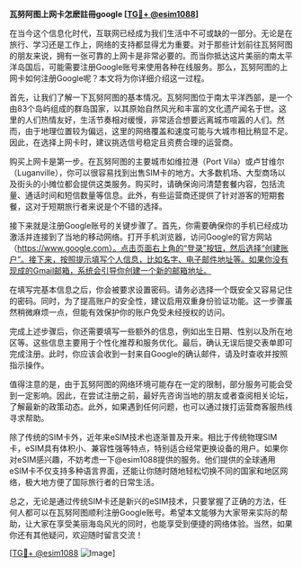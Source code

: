 **瓦努阿图上网卡怎麽註冊google [[TG💪+ @esim1088](https://t.me/s/esim1088)]**

在当今这个信息化时代，互联网已经成为我们生活中不可或缺的一部分。无论是在旅行、学习还是工作上，网络的支持都显得尤为重要。对于那些计划前往瓦努阿图的朋友来说，拥有一张可靠的上网卡是非常必要的。而当你抵达这片美丽的南太平洋岛国后，可能需要注册Google账号来使用各种在线服务。那么，瓦努阿图的上网卡如何注册Google呢？本文将为你详细介绍这一过程。

首先，让我们了解一下瓦努阿图的基本情况。瓦努阿图位于南太平洋西部，是一个由83个岛屿组成的群岛国家，以其原始自然风光和丰富的文化遗产闻名于世。这里的人们热情友好，生活节奏相对缓慢，非常适合想要远离城市喧嚣的人们。然而，由于地理位置较为偏远，这里的网络覆盖和速度可能与大城市相比稍显不足。因此，在选择上网卡时，建议挑选信号稳定且资费合理的运营商。

购买上网卡是第一步。在瓦努阿图的主要城市如维拉港（Port Vila）或卢甘维尔（Luganville），你可以很容易找到出售SIM卡的地方。大多数机场、大型商场以及街头的小摊位都会提供这类服务。购买时，请确保询问清楚套餐内容，包括流量、通话时间和短信数量等信息。此外，有些运营商还提供了针对游客的短期套餐，这对于短期旅行者来说是个不错的选择。

接下来就是注册Google账号的关键步骤了。首先，你需要确保你的手机已经成功激活并连接到了当地的移动网络。打开手机浏览器，访问Google的官方网站（https://www.google.com）。点击页面右上角的“登录”按钮，然后选择“创建账户”。接下来，按照提示填写个人信息，比如名字、电子邮件地址等。如果你没有现成的Gmail邮箱，系统会引导你创建一个新的邮箱地址。

在填写完基本信息之后，你会被要求设置密码。请务必选择一个既安全又容易记住的密码。同时，为了提高账户的安全性，建议启用双重身份验证功能。这一步骤虽然稍微麻烦一点，但能有效保护你的账户免受未经授权的访问。

完成上述步骤后，你还需要填写一些额外的信息，例如出生日期、性别以及所在地区等。这些信息主要用于个性化推荐和服务优化。最后，确认无误后提交表单即可完成注册。此时，你应该会收到一封来自Google的确认邮件，请及时查收并按照指示操作。

值得注意的是，由于瓦努阿图的网络环境可能存在一定的限制，部分服务可能会受到一定影响。因此，在尝试注册之前，最好先咨询当地的朋友或者查阅相关论坛，了解最新的政策动态。此外，如果遇到任何问题，也可以通过拨打运营商客服热线寻求帮助。

除了传统的SIM卡外，近年来eSIM技术也逐渐普及开来。相比于传统物理SIM卡，eSIM具有体积小、兼容性强等特点，特别适合经常更换设备的用户。如果你对eSIM感兴趣，不妨考虑一下@esim1088提供的服务。他们提供的全球通用eSIM卡不仅支持多种语言界面，还能让你随时随地轻松切换不同的国家和地区网络，极大地方便了国际旅行者的日常生活。

总之，无论是通过传统SIM卡还是新兴的eSIM技术，只要掌握了正确的方法，任何人都可以在瓦努阿图顺利注册Google账号。希望本文能够为大家带来实际的帮助，让大家在享受美丽海岛风光的同时，也能享受到便捷的网络体验。当然，如果你还有其他疑问，欢迎随时留言交流！

[[TG💪+ @esim1088](https://t.me/s/esim1088) ![Image](https://i.postimg.cc/4NQfJmqS/Snipaste-2025-05-13-00-14-12.png)]